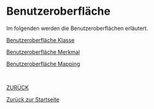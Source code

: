 # Benutzeroberfläche
Im folgenden werden die Benutzeroberflächen erläutert.

[Benutzeroberfläche Klasse](2.3.1_UIKlasse.md)

[Benutzeroberfläche Merkmal](2.3.2_UIMerkmal.md)

[Benutzeroberfläche Mapping](2.3.3_UIMapping.md)

<br>

[ZURÜCK](2.0_Anwendungshinweise.md)

[Zurück zur Startseite](https://bimeta-steuerkreis.github.io/Anwenderhilfe/)

